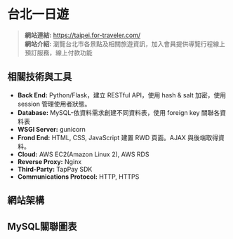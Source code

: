 # 台北一日遊 
>**網站連結:** https://taipei.for-traveler.com/  
>**網站介紹:** 瀏覽台北市各景點及相關旅遊資訊，加入會員提供導覽行程線上預訂服務，線上付款功能

## 相關技術與工具
* **Back End:** Python/Flask，建立 RESTful API，使用 hash & salt 加密，使用 session 管理使用者狀態。 
* **Database:** MySQL-依資料需求創建不同資料表，使用 foreign key 關聯各資料表
* **WSGI Server:** gunicorn
* **Frond End:** HTML, CSS, JavaScript 建置 RWD 頁面。AJAX 與後端取得資料。 
* **Cloud:** AWS EC2(Amazon Linux 2), AWS RDS
* **Reverse Proxy:** Nginx
* **Third-Party:** TapPay SDK
* **Communications Protocol:** HTTP, HTTPS

## 網站架構

## MySQL關聯圖表



 


